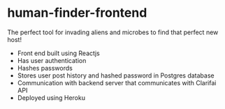 # human-finder-frontend
The perfect tool for invading aliens and microbes to find that perfect new host!


* Front end built using Reactjs
* Has user authentication
* Hashes passwords
* Stores user post history and hashed password in Postgres database
* Communication with backend server that communicates with Clarifai API
* Deployed using Heroku
